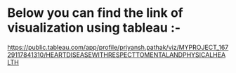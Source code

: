 # Below you can find the link of visualization using tableau :-
https://public.tableau.com/app/profile/priyansh.pathak/viz/MYPROJECT_16729117841310/HEARTDISEASEWITHRESPECTTOMENTALANDPHYSICALHEALTH
